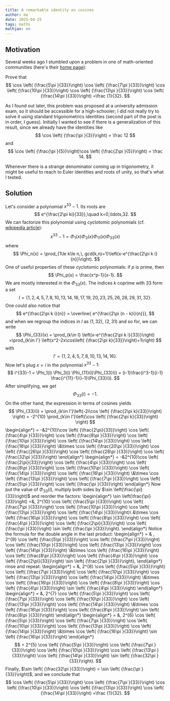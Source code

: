 ```yaml
---
title: A remarkable identity on cosines
author: me
date: 2025-04-25
tags: maths
mathjax: on
---
```


## Motivation

Several weeks ago I stumbled upon a problem in one of math-oriented communities (here's their [home page](https://sites.google.com/view/ktrtvseros/%D0%B3%D0%BB%D0%B0%D0%B2%D0%BD%D0%B0%D1%8F-%D1%81%D1%82%D1%80%D0%B0%D0%BD%D0%B8%D1%86%D0%B0)):

Prove that
$$
    \cos \left( {\frac{5\pi }{33}}\right)
    \cos \left( {\frac{7\pi }{33}}\right)
    \cos \left( {\frac{10\pi }{33}}\right)
    \cos \left( {\frac{13\pi }{33}}\right)
    \cos \left( {\frac{14\pi }{33}}\right)
    =\frac {1}{32}.
$$

As I found out later, this problem was proposed at a university admission exam, so it should be accessible for a high-schooler; I did not really try to solve it using standard trigonometrics identities (second part of the post is in order, I guess). Initially I wanted to see if there is a generalization of this result, since we already have the identities like
$$
\cos \left( {\frac{\pi }{3}}\right) = \frac 12
$$
and
$$
\cos \left( {\frac{\pi }{5}}\right)\cos \left( {\frac{2\pi }{5}}\right) = \frac 14.
$$

Whenever there is a strange denominator coming up in trigonometry, it might be useful to reach to Euler identities and roots of unity, so that's what I tested.

## Solution
Let's consider a polynomial $x^{33}-1$.
Its roots are
$$
    e^{\frac{2\pi ki}{33}},\quad k=0,\ldots,32.
$$
We can factorize this polynomial using cyclotomic polynomials (cf. [wikipedia article](https://en.wikipedia.org/wiki/Cyclotomic_polynomial)):
$$
    x^{33}-1 = \Phi_1(x) \Phi_3(x) \Phi_{11}(x)\Phi_{33}(x)
$$
where
$$
    \Phi_n(x) = \prod_{1\le k\le n,\, gcd(k,n)=1}\left(x-e^{\frac{2\pi k i}{n}}\right).
$$
One of useful properties of these cyclotomic polynomials: if $p$ is prime, then
$$
    \Phi_p(x) = \frac{x^p-1}{x-1}.
$$
We are mostly interested in the $\Phi_{33}(x)$.
The indices $k$ coprime with $33$ form a set
$$
    I = \{1, 2, 4, 5, 7, 8, 10, 13, 14, 16, 17, 19, 20, 23, 25, 26, 28, 29, 31, 32\}.
$$
One could also notice that
$$
    e^{\frac{2\pi k i}{n}} = \overline{ e^{\frac{2\pi (n - k)i}{n}}},
$$
and when we regroup the indices in $I$  as $(1, 32)$, $(2,31)$ and so for, we can write
$$
    \Phi_{33}(x) = \prod_{k\in I} \left(x-e^{\frac{2\pi k i}{33}}\right)
    =\prod_{k\in I'} \left(x^2-2x\cos\left( {\frac{2\pi k}{33}}\right)+1\right)
$$
with
$$
    I' = \{1, 2, 4, 5, 7, 8, 10, 13, 14, 16\}.
$$
Now let's plug $x=i$ in the polynomial $x^{33}-1$:
$$
    i^{33}-1 = \Phi_1(i) \Phi_3(i) \Phi_{11}(i)\Phi_{33}(i) = (i-1)\frac{i^3-1}{i-1} \frac{i^{11}-1}{i-1}\Phi_{33}(i).
$$
After simplifying, we get
$$
    \Phi_{33}(i) = -1.
$$
On the other hand, the expression in terms of cosines yields
$$
    \Phi_{33}(i) = \prod_{k\in I'}\left(-2i\cos \left( {\frac{2\pi k}{33}}\right) \right) = -2^{10}
    \prod_{k\in I'}\left(\cos \left( {\frac{2\pi k}{33}}\right) \right)
$$
\begin{align*}
    = -&2^{10}\cos \left( {\frac{2\pi}{33}}\right)
    \cos \left( {\frac{4\pi }{33}}\right)
    \cos \left( {\frac{8\pi }{33}}\right)
    \cos \left( {\frac{10\pi }{33}}\right)
    \cos \left( {\frac{14\pi }{33}}\right)
    \cos \left( {\frac{16\pi }{33}}\right)
    \\&\times
    \cos \left( {\frac{20\pi }{33}}\right)
    \cos \left( {\frac{26\pi }{33}}\right)
    \cos \left( {\frac{28\pi }{33}}\right)
    \cos \left( {\frac{32\pi }{33}}\right)
\end{align*}
\begin{align*}
    = -&2^{10}\cos \left( {\frac{2\pi}{33}}\right)
    \cos \left( {\frac{4\pi }{33}}\right)
    \cos \left( {\frac{8\pi }{33}}\right)
    \cos \left( {\frac{10\pi }{33}}\right)
    \cos \left( {\frac{14\pi }{33}}\right)
    \cos \left( {\frac{16\pi }{33}}\right)
    \\&\times
    \cos \left( {\frac{13\pi }{33}}\right)
    \cos \left( {\frac{7\pi }{33}}\right)
    \cos \left( {\frac{5\pi }{33}}\right)
    \cos \left( {\frac{\pi }{33}}\right)
\end{align*}
Now put the value of $\Phi_{33}(i)$, multiply both sides by $\sin \left(\frac{\pi}{33}\right)$
and reorder the factors:
\begin{align*}
    \sin \left(\frac{\pi}{33}\right) =&\, 2^{10}
    \cos \left( {\frac{5\pi }{33}}\right)
    \cos \left( {\frac{7\pi }{33}}\right)
    \cos \left( {\frac{10\pi }{33}}\right)
    \cos \left( {\frac{13\pi }{33}}\right)
    \cos \left( {\frac{14\pi }{33}}\right)\\
    &\times
    \cos \left( {\frac{16\pi }{33}}\right)
    \cos \left( {\frac{8\pi }{33}}\right)
    \cos \left( {\frac{4\pi }{33}}\right)
    \cos \left( {\frac{2\pi}{33}}\right)
    \cos \left( {\frac{\pi }{33}}\right)
    \sin \left( {\frac{\pi }{33}}\right).
\end{align*}
Notice the formula for the double angle in the last product:
\begin{align*}
    = & \, 2^{9}
    \cos \left( {\frac{5\pi }{33}}\right)
    \cos \left( {\frac{7\pi }{33}}\right)
    \cos \left( {\frac{10\pi }{33}}\right)
    \cos \left( {\frac{13\pi }{33}}\right)
    \cos \left( {\frac{14\pi }{33}}\right)
    \\&\times
    \cos \left( {\frac{16\pi }{33}}\right)
    \cos \left( {\frac{8\pi }{33}}\right)
    \cos \left( {\frac{4\pi }{33}}\right)
    \cos \left( {\frac{2\pi}{33}}\right)
    \sin \left( {\frac{2\pi }{33}}\right),
\end{align*}
rinse and repeat:
\begin{align*}
    = &\, 2^{8}
    \cos \left( {\frac{5\pi }{33}}\right)
    \cos \left( {\frac{7\pi }{33}}\right)
    \cos \left( {\frac{10\pi }{33}}\right)
    \cos \left( {\frac{13\pi }{33}}\right)
    \cos \left( {\frac{14\pi }{33}}\right)
    \\&\times
    \cos \left( {\frac{16\pi }{33}}\right)
    \cos \left( {\frac{8\pi }{33}}\right)
    \cos \left( {\frac{4\pi }{33}}\right)
    \sin \left( {\frac{4\pi }{33}}\right)
\end{align*}
\begin{align*}
    = &\, 2^{7}
    \cos \left( {\frac{5\pi }{33}}\right)
    \cos \left( {\frac{7\pi }{33}}\right)
    \cos \left( {\frac{10\pi }{33}}\right)
    \cos \left( {\frac{13\pi }{33}}\right)
    \cos \left( {\frac{14\pi }{33}}\right)
    \\&\times
    \cos \left( {\frac{16\pi }{33}}\right)
    \cos \left( {\frac{8\pi }{33}}\right)
    \sin \left( {\frac{8\pi }{33}}\right)
\end{align*}
\begin{align*}
    = &\, 2^{6}
    \cos \left( {\frac{5\pi }{33}}\right)
    \cos \left( {\frac{7\pi }{33}}\right)
    \cos \left( {\frac{10\pi }{33}}\right)
    \cos \left( {\frac{13\pi }{33}}\right)
    \cos \left( {\frac{14\pi }{33}}\right)
    \\&\times
    \cos \left( {\frac{16\pi }{33}}\right)
    \sin \left( {\frac{16\pi }{33}}\right)
\end{align*}
$$
    = 2^{5}
    \cos \left( {\frac{5\pi }{33}}\right)
    \cos \left( {\frac{7\pi }{33}}\right)
    \cos \left( {\frac{10\pi }{33}}\right)
    \cos \left( {\frac{13\pi }{33}}\right)
    \cos \left( {\frac{14\pi }{33}}\right)
    \sin \left( {\frac{32\pi }{33}}\right).
$$
Finally, $\sin \left( {\frac{32\pi }{33}}\right) = \sin \left( {\frac{\pi }{33}}\right)$, and we conclude that
$$
    \cos \left( {\frac{5\pi }{33}}\right)
    \cos \left( {\frac{7\pi }{33}}\right)
    \cos \left( {\frac{10\pi }{33}}\right)
    \cos \left( {\frac{13\pi }{33}}\right)
    \cos \left( {\frac{14\pi }{33}}\right)
    =\frac {1}{32}.
$$
